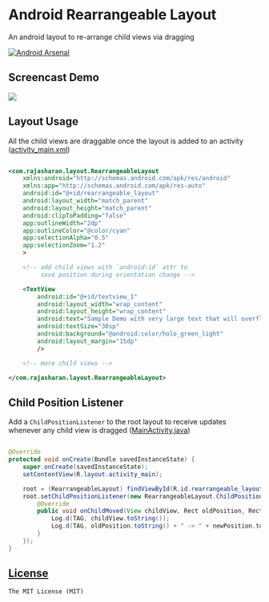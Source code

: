 # Android Rearrangeable Layout
An android layout to re-arrange child views via dragging

[![Android Arsenal](https://img.shields.io/badge/Android%20Arsenal-RearrangeableLayout-green.svg?style=flat)](https://android-arsenal.com/details/1/2037)

## Screencast Demo
![](/screencast.gif)

## Layout Usage
All the child views are draggable once the layout is added to an activity
([activity_main.xml](/demo/src/main/res/layout/activity_main.xml))
```xml

<com.rajasharan.layout.RearrangeableLayout
    xmlns:android="http://schemas.android.com/apk/res/android"
    xmlns:app="http://schemas.android.com/apk/res-auto"
    android:id="@+id/rearrangeable_layout"
    android:layout_width="match_parent"
    android:layout_height="match_parent"
    android:clipToPadding="false"
    app:outlineWidth="2dp"
    app:outlineColor="@color/cyan"
    app:selectionAlpha="0.5"
    app:selectionZoom="1.2"
    >

    <!-- add child views with `android:id` attr to
         save position during orientation change -->

    <TextView
        android:id="@+id/textview_1"
        android:layout_width="wrap_content"
        android:layout_height="wrap_content"
        android:text="Sample Demo with very large text that will overflow in width"
        android:textSize="30sp"
        android:background="@android:color/holo_green_light"
        android:layout_margin="15dp"
        />

    <!-- more child views -->

</com.rajasharan.layout.RearrangeableLayout>
```

## Child Position Listener
Add a `ChildPositionListener` to the root layout to receive updates whenever any child view is dragged
([MainActivity.java](/demo/src/main/java/com/rajasharan/demo/MainActivity.java))
```java

@Override
protected void onCreate(Bundle savedInstanceState) {
    super.onCreate(savedInstanceState);
    setContentView(R.layout.activity_main);

    root = (RearrangeableLayout) findViewById(R.id.rearrangeable_layout);
    root.setChildPositionListener(new RearrangeableLayout.ChildPositionListener() {
        @Override
        public void onChildMoved(View childView, Rect oldPosition, Rect newPosition) {
            Log.d(TAG, childView.toString());
            Log.d(TAG, oldPosition.toString() + " -> " + newPosition.toString());
        }
    });
}
```

## [License](/LICENSE)
    The MIT License (MIT)
